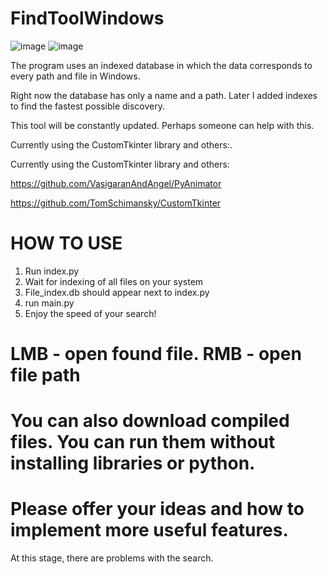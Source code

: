 # FindToolWindows



![image](https://user-images.githubusercontent.com/40802556/232326045-d0365a4e-fcc1-4d6c-aa6c-391b12e2d55f.png)
![image](https://user-images.githubusercontent.com/40802556/232326076-8b18517f-d250-4c6d-8b91-dac52832f572.png)






The program uses an indexed database in which the data corresponds to every path and file in Windows.

Right now the database has only a name and a path. Later I added indexes to find the fastest possible discovery.

This tool will be constantly updated. Perhaps someone can help with this.

Currently using the CustomTkinter library and others:.


Currently using the CustomTkinter library and others:

https://github.com/VasigaranAndAngel/PyAnimator

https://github.com/TomSchimansky/CustomTkinter








# HOW TO USE

1. Run index.py
2. Wait for indexing of all files on your system
3. File_index.db should appear next to index.py
4. run main.py
5. Enjoy the speed of your search!

# LMB - open found file. RMB - open file path



# You can also download compiled files. You can run them without installing libraries or python.


# Please offer your ideas and how to implement more useful features.


At this stage, there are problems with the search.
